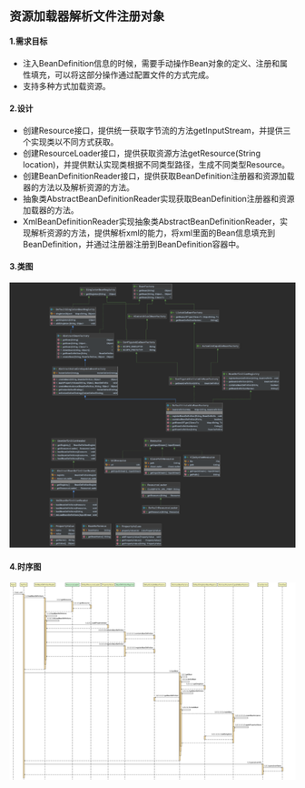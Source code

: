 ## 资源加载器解析文件注册对象

#### 1.需求目标

- 注入BeanDefinition信息的时候，需要手动操作Bean对象的定义、注册和属性填充，可以将这部分操作通过配置文件的方式完成。
- 支持多种方式加载资源。

#### 2.设计

- 创建Resource接口，提供统一获取字节流的方法getInputStream，并提供三个实现类以不同方式获取。
- 创建ResourceLoader接口，提供获取资源方法getResource(String location)，并提供默认实现类根据不同类型路径，生成不同类型Resource。
- 创建BeanDefinitionReader接口，提供获取BeanDefinition注册器和资源加载器的方法以及解析资源的方法。
- 抽象类AbstractBeanDefinitionReader实现获取BeanDefinition注册器和资源加载器的方法。
- XmlBeanDefinitionReader实现抽象类AbstractBeanDefinitionReader，实现解析资源的方法，提供解析xml的能力，将xml里面的Bean信息填充到BeanDefinition，并通过注册器注册到BeanDefinition容器中。

#### 3.类图

![image-20230712151242168](Spring-IOC第五章.assets/image-20230712151242168.png)

#### 4.时序图

![ApiTest_test_xml](Spring-IOC第五章.assets/ApiTest_test_xml.png)

